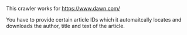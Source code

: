This crawler works for https://www.dawn.com/ 

You have to provide certain article IDs which it automaitcally locates and downloads the author, title and text of the article.